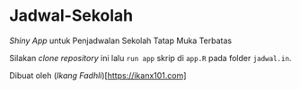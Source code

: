 # Jadwal-Sekolah

_Shiny App_ untuk Penjadwalan Sekolah Tatap Muka Terbatas

Silakan _clone_ _repository_ ini lalu `run app` skrip di `app.R` pada folder `jadwal.in`.

Dibuat oleh (_Ikang Fadhli_)[https://ikanx101.com]